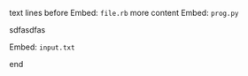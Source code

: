 text
lines
before
Embed: `file.rb`
more content
Embed: `prog.py`

sdfasdfas

Embed: `input.txt`

end
